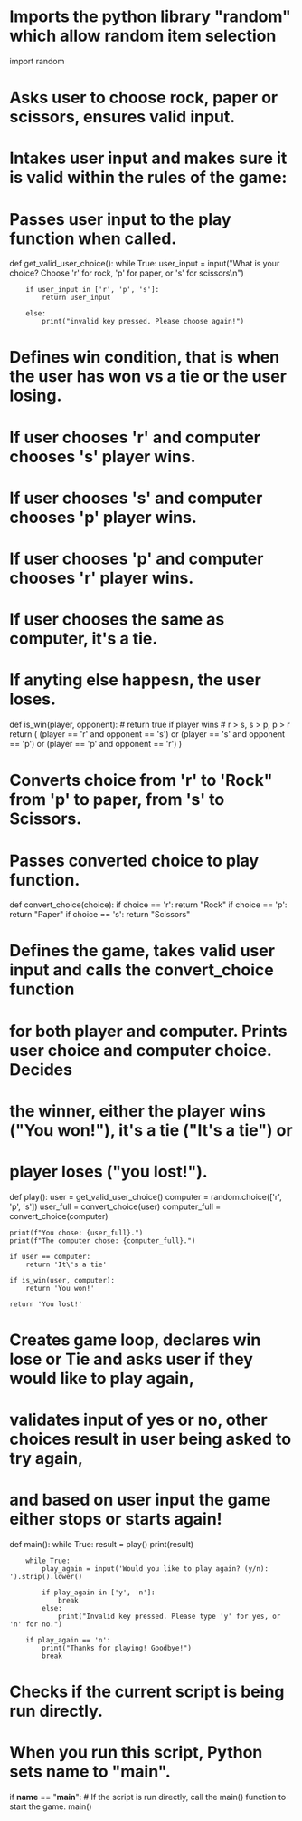 # Imports the python library "random" which allow random item selection

import random

# Asks user to choose rock, paper or scissors, ensures valid input. 
# Intakes user input and makes sure it is valid within the rules of the game:
# Passes user input to the play function when called.

def get_valid_user_choice():
    while True:
        user_input = input("What is your choice? Choose 'r' for rock, 'p' for paper, or 's' for scissors\n") 

        if user_input in ['r', 'p', 's']:
            return user_input
    
        else:
            print("invalid key pressed. Please choose again!")

# Defines win condition, that is when the user has won vs a tie or the user losing.
# If user chooses 'r' and computer chooses 's' player wins.
# If user chooses 's' and computer chooses 'p' player wins.
# If user chooses 'p' and computer chooses 'r' player wins.
# If user chooses the same as computer, it's a tie.
# If anyting else happesn, the user loses.

def is_win(player, opponent):
    # return true if player wins
    # r > s, s > p, p > r
    return (
        (player == 'r' and opponent == 's') or 
        (player == 's' and opponent == 'p') or 
        (player == 'p' and opponent == 'r')
    )

# Converts choice from 'r' to 'Rock" from 'p' to paper, from 's' to Scissors.
# Passes converted choice to play function.

def convert_choice(choice):
    if choice == 'r':
        return "Rock"
    if choice == 'p':
        return "Paper"
    if choice == 's':
        return "Scissors"
    
# Defines the game, takes valid user input and calls the convert_choice function 
# for both player and computer. Prints user choice and computer choice. Decides 
# the winner, either the player wins ("You won!"), it's a tie ("It's a tie") or 
# player loses ("you lost!").    
def play():
    user = get_valid_user_choice()
    computer = random.choice(['r', 'p', 's'])
    user_full = convert_choice(user)
    computer_full = convert_choice(computer)

    print(f"You chose: {user_full}.")
    print(f"The computer chose: {computer_full}.")

    if user == computer:
        return 'It\'s a tie'

    if is_win(user, computer):
        return 'You won!'

    return 'You lost!'

# Creates game loop, declares win lose or Tie and asks user if they would like to play again, 
# validates input of yes or no, other choices result in user being asked to try again, 
# and based on user input the game either stops or starts again!

def main():
    while True:
        result = play()
        print(result)

        while True:
            play_again = input('Would you like to play again? (y/n): ').strip().lower()

            if play_again in ['y', 'n']:
                break
            else:
                print("Invalid key pressed. Please type 'y' for yes, or 'n' for no.")

        if play_again == 'n':
            print("Thanks for playing! Goodbye!")
            break
        
# Checks if the current script is being run directly.
# When you run this script, Python sets __name__ to "__main__".
if __name__ == "__main__":
    # If the script is run directly, call the main() function to start the game.
    main()
